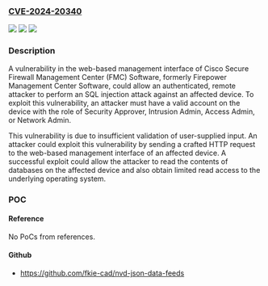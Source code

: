 ### [CVE-2024-20340](https://cve.mitre.org/cgi-bin/cvename.cgi?name=CVE-2024-20340)
![](https://img.shields.io/static/v1?label=Product&message=Cisco%20Firepower%20Management%20Center&color=blue)
![](https://img.shields.io/static/v1?label=Version&message=%3D%207.0.0%20&color=brighgreen)
![](https://img.shields.io/static/v1?label=Vulnerability&message=Improper%20Neutralization%20of%20Special%20Elements%20used%20in%20an%20SQL%20Command%20('SQL%20Injection')&color=brighgreen)

### Description

A vulnerability in the web-based management interface of Cisco Secure Firewall Management Center (FMC) Software, formerly Firepower Management Center Software, could allow an authenticated, remote attacker to perform an SQL injection attack against an affected device. To exploit this vulnerability, an attacker must have a valid account on the device with the role of Security Approver, Intrusion Admin, Access Admin, or Network Admin.This vulnerability is due to insufficient validation of user-supplied input. An attacker could exploit this vulnerability by sending a crafted HTTP request to the web-based management interface of an affected device. A successful exploit could allow the attacker to read the contents of databases on the affected device and also obtain limited read access to the underlying operating system.

### POC

#### Reference
No PoCs from references.

#### Github
- https://github.com/fkie-cad/nvd-json-data-feeds

